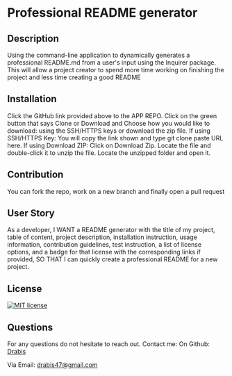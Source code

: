 # Professional README generator

  ## Description
  Using the command-line application to dynamically generates a professional README.md from a user's input using the Inquirer package. This will allow a project creator to spend more time working on finishing the project and less time creating a good README

  ## Installation
  Click the GitHub link provided above to the APP REPO. Click on the green button that says Clone or Download and Choose how you would like to download: using the SSH/HTTPS keys or download the zip file. If using SSH/HTTPS Key: You will copy the link shown and type git clone paste URL here. If using Download ZIP: Click on Download Zip. Locate the file and double-click it to unzip the file. Locate the unzipped folder and open it.

  ## Contribution
  You can fork the repo, work on a new branch and finally open a pull request

  ## User Story
  As a developer, I WANT a README generator with the title of my project, table of content, project description, installation instruction, usage information, contribution guidelines, test instruction, a list of license options, and a badge for that license with the corresponding links if provided, SO THAT I can quickly create a professional README for a new project.

  ## License
  [![MIT license](https://img.shields.io/badge/License-MIT-blue.svg)](https://lbesson.mit-license.org/)

  ## Questions
  For any questions do not hesitate to reach out.
  Contact me:
  On Github: [Drabis](https://github.com/Drabis) 

  Via Email: [drabis47@gmail.com](drabo.aboulaye88@gmail.com)

